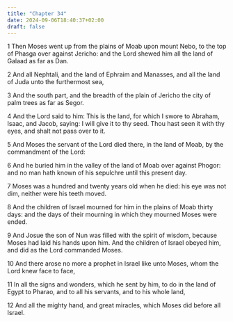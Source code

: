 ```yaml
---
title: "Chapter 34"
date: 2024-09-06T18:40:37+02:00
draft: false
---
```




1 Then Moses went up from the plains of Moab upon mount Nebo, to the top of Phasga over against Jericho: and the Lord shewed him all the land of Galaad as far as Dan.

2 And all Nephtali, and the land of Ephraim and Manasses, and all the land of Juda unto the furthermost sea,

3 And the south part, and the breadth of the plain of Jericho the city of palm trees as far as Segor.

4 And the Lord said to him: This is the land, for which I swore to Abraham, Isaac, and Jacob, saying: I will give it to thy seed. Thou hast seen it with thy eyes, and shalt not pass over to it.

5 And Moses the servant of the Lord died there, in the land of Moab, by the commandment of the Lord:

6 And he buried him in the valley of the land of Moab over against Phogor: and no man hath known of his sepulchre until this present day.

7 Moses was a hundred and twenty years old when he died: his eye was not dim, neither were his teeth moved.

8 And the children of Israel mourned for him in the plains of Moab thirty days: and the days of their mourning in which they mourned Moses were ended.

9 And Josue the son of Nun was filled with the spirit of wisdom, because Moses had laid his hands upon him. And the children of Israel obeyed him, and did as the Lord commanded Moses.

10 And there arose no more a prophet in Israel like unto Moses, whom the Lord knew face to face,

11 In all the signs and wonders, which he sent by him, to do in the land of Egypt to Pharao, and to all his servants, and to his whole land,

12 And all the mighty hand, and great miracles, which Moses did before all Israel.

